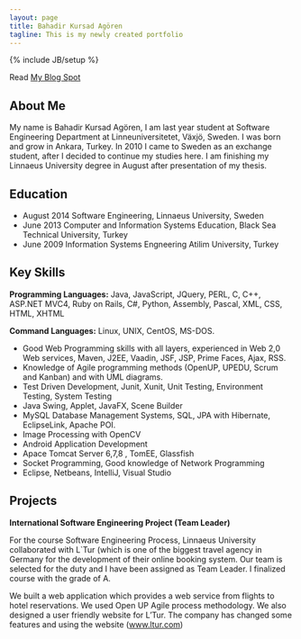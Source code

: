 ```yaml
---
layout: page
title: Bahadir Kursad Agören 
tagline: This is my newly created portfolio
---
```

{% include JB/setup %}

Read [My Blog Spot](http://publicabstract.blogspot.se)


## About Me

My name is Bahadir Kursad Agören, I am last year student at Software Engineering Department at
Linneuniversitetet, Växjö, Sweden. I was born and grow in Ankara, Turkey. In 2010 I came to Sweden as an
exchange student, after I decided to continue my studies here. I am finishing my Linnaeus University degree in
August after presentation of my thesis.



## Education

 + August 2014 Software Engineering, Linnaeus University, Sweden
 + June   2013 Computer and Information Systems Education, Black Sea Technical University, Turkey
 + June   2009 Information Systems Engneering Atilim University, Turkey
  
## Key Skills

 __Programming Languages:__ Java, JavaScript, JQuery, PERL, C, C++, ASP.NET MVC4, Ruby on Rails, C#, Python, Assembly, Pascal, XML, CSS, HTML, XHTML

 __Command Languages:__ Linux, UNIX, CentOS, MS-DOS.

 + Good Web Programming skills with all layers, experienced in Web 2,0 Web services, Maven, J2EE, Vaadin, JSF,  JSP,  Prime Faces, Ajax, RSS.
 + Knowledge of Agile programming methods (OpenUP, UPEDU, Scrum and Kanban) and with UML diagrams.
 + Test Driven Development, Junit, Xunit, Unit Testing, Environment Testing, System Testing
 + Java Swing, Applet, JavaFX, Scene Builder
 + MySQL Database Management Systems, SQL, JPA with Hibernate, EclipseLink, Apache POI.
 + Image Processing with OpenCV
 + Android Application Development
 + Apace Tomcat Server 6,7,8 , TomEE, Glassfish
 + Socket Programming, Good knowledge of Network Programming
 + Eclipse, Netbeans, IntelliJ, Visual Studio

## Projects

 __International Software Engineering Project (Team Leader)__
 
   For the course Software Engineering Process, Linnaeus University collaborated with L`Tur (which is one of the biggest travel agency in Germany for the development of their online booking system. Our team is selected for the duty and I have been assigned as Team Leader. I finalized course with the grade of A.  

   We built a web application which provides a web service from flights to hotel reservations. We used Open UP Agile process methodology. We also designed a user friendly website for L’Tur. The company has changed some features and using the website (www.ltur.com) 










  




